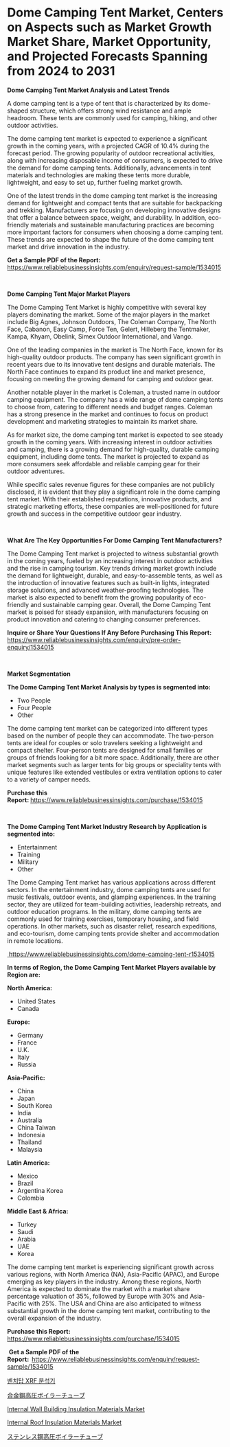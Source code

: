<p><h1>Dome Camping Tent Market, Centers on Aspects such as Market Growth Market Share, Market Opportunity, and Projected Forecasts Spanning from 2024 to 2031</h1></p><p><strong>Dome Camping Tent Market Analysis and Latest Trends</strong></p>
<p><p>A dome camping tent is a type of tent that is characterized by its dome-shaped structure, which offers strong wind resistance and ample headroom. These tents are commonly used for camping, hiking, and other outdoor activities.</p><p>The dome camping tent market is expected to experience a significant growth in the coming years, with a projected CAGR of 10.4% during the forecast period. The growing popularity of outdoor recreational activities, along with increasing disposable income of consumers, is expected to drive the demand for dome camping tents. Additionally, advancements in tent materials and technologies are making these tents more durable, lightweight, and easy to set up, further fueling market growth.</p><p>One of the latest trends in the dome camping tent market is the increasing demand for lightweight and compact tents that are suitable for backpacking and trekking. Manufacturers are focusing on developing innovative designs that offer a balance between space, weight, and durability. In addition, eco-friendly materials and sustainable manufacturing practices are becoming more important factors for consumers when choosing a dome camping tent. These trends are expected to shape the future of the dome camping tent market and drive innovation in the industry.</p></p>
<p><strong>Get a Sample PDF of the Report:&nbsp;</strong> <a href="https://www.reliablebusinessinsights.com/enquiry/request-sample/1534015">https://www.reliablebusinessinsights.com/enquiry/request-sample/1534015</a></p>
<p>&nbsp;</p>
<p><strong>Dome Camping Tent Major Market Players</strong></p>
<p><p>The Dome Camping Tent Market is highly competitive with several key players dominating the market. Some of the major players in the market include Big Agnes, Johnson Outdoors, The Coleman Company, The North Face, Cabanon, Easy Camp, Force Ten, Gelert, Hilleberg the Tentmaker, Kampa, Khyam, Obelink, Simex Outdoor International, and Vango.</p><p>One of the leading companies in the market is The North Face, known for its high-quality outdoor products. The company has seen significant growth in recent years due to its innovative tent designs and durable materials. The North Face continues to expand its product line and market presence, focusing on meeting the growing demand for camping and outdoor gear.</p><p>Another notable player in the market is Coleman, a trusted name in outdoor camping equipment. The company has a wide range of dome camping tents to choose from, catering to different needs and budget ranges. Coleman has a strong presence in the market and continues to focus on product development and marketing strategies to maintain its market share.</p><p>As for market size, the dome camping tent market is expected to see steady growth in the coming years. With increasing interest in outdoor activities and camping, there is a growing demand for high-quality, durable camping equipment, including dome tents. The market is projected to expand as more consumers seek affordable and reliable camping gear for their outdoor adventures.</p><p>While specific sales revenue figures for these companies are not publicly disclosed, it is evident that they play a significant role in the dome camping tent market. With their established reputations, innovative products, and strategic marketing efforts, these companies are well-positioned for future growth and success in the competitive outdoor gear industry.</p></p>
<p>&nbsp;</p>
<p><strong>What Are The Key Opportunities For Dome Camping Tent Manufacturers?</strong></p>
<p><p>The Dome Camping Tent market is projected to witness substantial growth in the coming years, fueled by an increasing interest in outdoor activities and the rise in camping tourism. Key trends driving market growth include the demand for lightweight, durable, and easy-to-assemble tents, as well as the introduction of innovative features such as built-in lights, integrated storage solutions, and advanced weather-proofing technologies. The market is also expected to benefit from the growing popularity of eco-friendly and sustainable camping gear. Overall, the Dome Camping Tent market is poised for steady expansion, with manufacturers focusing on product innovation and catering to changing consumer preferences.</p></p>
<p><strong>Inquire or Share Your Questions If Any Before Purchasing This Report:</strong> <a href="https://www.reliablebusinessinsights.com/enquiry/pre-order-enquiry/1534015">https://www.reliablebusinessinsights.com/enquiry/pre-order-enquiry/1534015</a></p>
<p>&nbsp;</p>
<p><strong>Market Segmentation</strong></p>
<p><strong>The Dome Camping Tent Market Analysis by types is segmented into:</strong></p>
<p><ul><li>Two People</li><li>Four People</li><li>Other</li></ul></p>
<p><p>The dome camping tent market can be categorized into different types based on the number of people they can accommodate. The two-person tents are ideal for couples or solo travelers seeking a lightweight and compact shelter. Four-person tents are designed for small families or groups of friends looking for a bit more space. Additionally, there are other market segments such as larger tents for big groups or speciality tents with unique features like extended vestibules or extra ventilation options to cater to a variety of camper needs.</p></p>
<p><strong>Purchase this Report:&nbsp;</strong><a href="https://www.reliablebusinessinsights.com/purchase/1534015">https://www.reliablebusinessinsights.com/purchase/1534015</a></p>
<p>&nbsp;</p>
<p><strong>The Dome Camping Tent Market Industry Research by Application is segmented into:</strong></p>
<p><ul><li>Entertainment</li><li>Training</li><li>Military</li><li>Other</li></ul></p>
<p><p>The Dome Camping Tent market has various applications across different sectors. In the entertainment industry, dome camping tents are used for music festivals, outdoor events, and glamping experiences. In the training sector, they are utilized for team-building activities, leadership retreats, and outdoor education programs. In the military, dome camping tents are commonly used for training exercises, temporary housing, and field operations. In other markets, such as disaster relief, research expeditions, and eco-tourism, dome camping tents provide shelter and accommodation in remote locations.</p></p>
<p><a href="https://www.reliablebusinessinsights.com/dome-camping-tent-r1534015">&nbsp;https://www.reliablebusinessinsights.com/dome-camping-tent-r1534015</a></p>
<p><strong>In terms of Region, the Dome Camping Tent Market Players available by Region are:</strong></p>
<p>
    <p> <strong> North America: </strong>
        <ul>
            <li>United States</li>
            <li>Canada</li>
        </ul>
        </p> 
    <p> <strong> Europe: </strong>
        <ul>
            <li>Germany</li>
            <li>France</li>
            <li>U.K.</li>
            <li>Italy</li>
            <li>Russia</li>
        </ul>
        </p> 
    <p> <strong> Asia-Pacific: </strong>
        <ul>
            <li>China</li>
            <li>Japan</li>
            <li>South Korea</li>
            <li>India</li>
            <li>Australia</li>
            <li>China Taiwan</li>
            <li>Indonesia</li>
            <li>Thailand</li>
            <li>Malaysia</li>
        </ul>
        </p> 
    <p> <strong> Latin America: </strong>
        <ul>
            <li>Mexico</li>
            <li>Brazil</li>
            <li>Argentina Korea</li>
            <li>Colombia</li>
        </ul>
        </p> 
    <p> <strong> Middle East & Africa: </strong>
        <ul>
            <li>Turkey</li>
            <li>Saudi</li>
            <li>Arabia</li>
            <li>UAE</li>
            <li>Korea</li>
        </ul>
    </p>
    </p>
<p><p>The dome camping tent market is experiencing significant growth across various regions, with North America (NA), Asia-Pacific (APAC), and Europe emerging as key players in the industry. Among these regions, North America is expected to dominate the market with a market share percentage valuation of 35%, followed by Europe with 30% and Asia-Pacific with 25%. The USA and China are also anticipated to witness substantial growth in the dome camping tent market, contributing to the overall expansion of the industry.</p></p>
<p><strong>Purchase this Report: </strong><a href="https://www.reliablebusinessinsights.com/purchase/1534015">https://www.reliablebusinessinsights.com/purchase/1534015</a></p>
<p>&nbsp;<strong>Get a Sample PDF of the Report:&nbsp;&nbsp;</strong><a href="https://www.reliablebusinessinsights.com/enquiry/request-sample/1534015">https://www.reliablebusinessinsights.com/enquiry/request-sample/1534015</a></p>
<p><strong></strong></p>
<p><p><a href="https://github.com/kimvicki3212024/Market-Research-Report-List-1/blob/main/1867639147835.md">벤치탑 XRF 분석기</a></p><p><a href="https://github.com/xemfu2379520/Market-Research-Report-List-2/blob/main/8978201139926.md">合金鋼高圧ボイラーチューブ</a></p><p><a href="https://github.com/mahnoor2003/Market-Research-Report-List-5/blob/main/internal-wall-building-insulation-materials-market.md">Internal Wall Building Insulation Materials Market</a></p><p><a href="https://github.com/juancolorado15/Market-Research-Report-List-3/blob/main/internal-roof-insulation-materials-market.md">Internal Roof Insulation Materials Market</a></p><p><a href="https://github.com/JessKilback/Market-Research-Report-List-1/blob/main/4583600139925.md">ステンレス鋼高圧ボイラーチューブ</a></p></p>